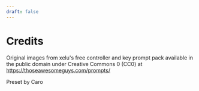 ```yaml
---
draft: false
---
```

# Credits
Original images from xelu's free controller and key prompt pack available in
the public domain under Creative Commons 0 (CC0) at
https://thoseawesomeguys.com/prompts/ 

Preset by Caro
